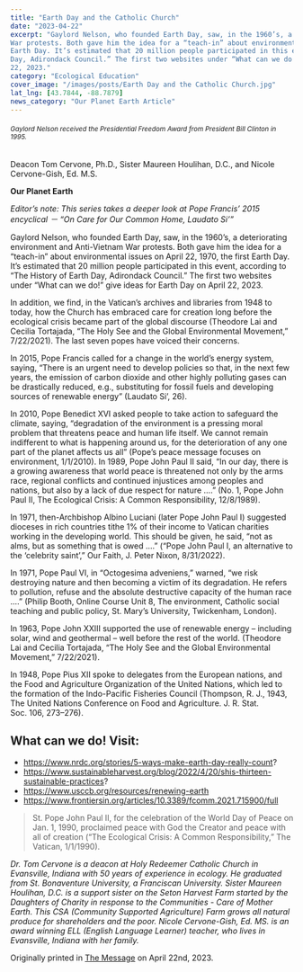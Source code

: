 ```yaml
---
title: "Earth Day and the Catholic Church"
date: "2023-04-22"
excerpt: "Gaylord Nelson, who founded Earth Day, saw, in the 1960’s, a deteriorating environment and Anti-Vietnam
War protests. Both gave him the idea for a “teach-in” about environmental issues on April 22, 1970, the first
Earth Day. It’s estimated that 20 million people participated in this event, according to “The History of Earth
Day, Adirondack Council.” The first two websites under “What can we do!” give ideas for Earth Day on April
22, 2023."
category: "Ecological Education"
cover_image: "/images/posts/Earth Day and the Catholic Church.jpg"
lat_lng: [43.7844, -88.7879]
news_category: "Our Planet Earth Article"
---
```


###### <sub>Gaylord Nelson received the Presidential Freedom Award from President Bill Clinton in 1995.<sub>

Deacon Tom Cervone, Ph.D., Sister Maureen Houlihan, D.C., and Nicole Cervone-Gish, Ed. M.S.

**Our Planet Earth**

_Editor’s note: This series takes a deeper look at Pope Francis’ 2015 encyclical － “On Care for Our Common
Home, Laudato Si’”_

Gaylord Nelson, who founded Earth Day, saw, in the 1960’s, a deteriorating environment and Anti-Vietnam
War protests. Both gave him the idea for a “teach-in” about environmental issues on April 22, 1970, the first
Earth Day. It’s estimated that 20 million people participated in this event, according to “The History of Earth
Day, Adirondack Council.” The first two websites under “What can we do!” give ideas for Earth Day on April
22, 2023.

In addition, we find, in the Vatican’s archives and libraries from 1948 to today, how the Church has embraced
care for creation long before the ecological crisis became part of the global discourse (Theodore Lai and Cecilia
Tortajada, “The Holy See and the Global Environmental Movement,” 7/22/2021). The last seven popes have
voiced their concerns.

In 2015, Pope Francis called for a change in the world’s energy system, saying, “There is an urgent need to
develop policies so that, in the next few years, the emission of carbon dioxide and other highly polluting gases
can be drastically reduced, e.g., substituting for fossil fuels and developing sources of renewable energy”
(Laudato Si’, 26).

In 2010, Pope Benedict XVI asked people to take action to safeguard the climate, saying, “degradation of the
environment is a pressing moral problem that threatens peace and human life itself. We cannot remain
indifferent to what is happening around us, for the deterioration of any one part of the planet affects us all”
(Pope’s peace message focuses on environment, 1/1/2010).
In 1989, Pope John Paul II said, “In our day, there is a growing awareness that world peace is threatened not
only by the arms race, regional conflicts and continued injustices among peoples and nations, but also by a lack
of due respect for nature ….” (No. 1, Pope John Paul II, The Ecological Crisis: A Common Responsibility,
12/8/1989).

In 1971, then-Archbishop Albino Luciani (later Pope John Paul I) suggested dioceses in rich countries tithe 1%
of their income to Vatican charities working in the developing world. This should be given, he said, “not as
alms, but as something that is owed ....” (“Pope John Paul I, an alternative to the ‘celebrity saint’,” Our Faith, J.
Peter Nixon, 8/31/2022).

In 1971, Pope Paul VI, in “Octogesima adveniens,” warned, “we risk destroying nature and then becoming a
victim of its degradation. He refers to pollution, refuse and the absolute destructive capacity of the human race
.…” (Philip Booth, Online Course Unit 8, The environment, Catholic social teaching and public policy, St.
Mary’s University, Twickenham, London).

In 1963, Pope John XXIII supported the use of renewable energy – including solar, wind and geothermal – well
before the rest of the world. (Theodore Lai and Cecilia Tortajada, “The Holy See and the Global Environmental
Movement,” 7/22/2021).

In 1948, Pope Pius XII spoke to delegates from the European nations, and the Food and Agriculture
Organization of the United Nations, which led to the formation of the Indo-Pacific Fisheries Council
(Thompson, R. J., 1943, The United Nations Conference on Food and Agriculture. J. R. Stat. Soc. 106,
273–276).

## What can we do! Visit:

- https://www.nrdc.org/stories/5-ways-make-earth-day-really-count?
- https://www.sustainableharvest.org/blog/2022/4/20/shis-thirteen-sustainable-practices?
- https://www.usccb.org/resources/renewing-earth
- https://www.frontiersin.org/articles/10.3389/fcomm.2021.715900/full

> St. Pope John Paul II, for the celebration of the World Day of Peace on Jan. 1, 1990, proclaimed peace with
> God the Creator and peace with all of creation (“The Ecological Crisis: A Common Responsibility,” The
> Vatican, 1/1/1990).

_Dr. Tom Cervone is a deacon at Holy Redeemer Catholic Church in Evansville, Indiana with 50 years of
experience in ecology. He graduated from St. Bonaventure University, a Franciscan University. Sister Maureen
Houlihan, D.C. is a support sister on the Seton Harvest Farm started by the Daughters of Charity in response to
the Communities - Care of Mother Earth. This CSA (Community Supported Agriculture) Farm grows all natural
produce for shareholders and the poor. Nicole Cervone-Gish, Ed. MS. is an award winning ELL (English
Language Learner) teacher, who lives in Evansville, Indiana with her family._

Originally printed in [The Message](https://evdiomessage.org/) on April 22nd, 2023.
